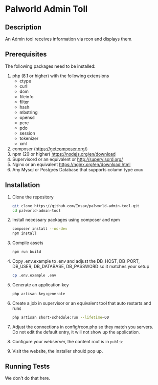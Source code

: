 # Palworld Admin Toll

## Description

An Admin tool receives information via rcon and displays them.

## Prerequisites

The following packages need to be installed:

1. php (8.1 or higher) with the following extensions
   - ctype
   - curl
   - dom
   - fileinfo
   - filter
   - hash
   - mbstring
   - openssl
   - pcre
   - pdo
   - session
   - tokenizer
   - xml
15. composer (https://getcomposer.org/)
16. npm (20 or higher) https://nodejs.org/en/download
17. Supervisord or an equivalent or http://supervisord.org/
18. Nginx or an equivalent https://nginx.org/en/download.html
19. Any Mysql or Postgres Database that supports column type `enum`

## Installation

1. Clone the repository

    ```bash
    git clone https://github.com/Insax/palworld-admin-tool.git
    cd palworld-admin-tool
    ```

2. Install necessary packages using composer and npm

    ```bash
    composer install --no-dev
    npm install
    ```

3. Compile assets

    ```bash
    npm run build
    ```
4. Copy .env.example to .env and adjust the DB_HOST, DB_PORT, DB_USER, DB_DATABASE, DB_PASSWORD so it matches your setup

    ```bash
    cp .env.example .env
    ```
4. Generate an application key

   ```bash
   php artisan key:generate
   ```
4. Create a job in supervisor or an equivalent tool that auto restarts and runs

   ```bash
   php artisan short-schedule:run --lifetime=60
   ```   
5. Adjust the connections in config/rcon.php so they match you servers. Do not edit the default entry, it will not show up the application.

6. Configure your webserver, the content root is in `public`
7. Visit the website, the installer should pop up.

## Running Tests

We don't do that here.
